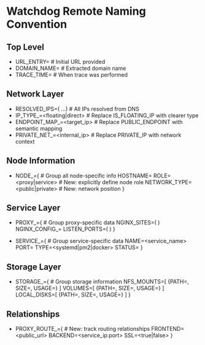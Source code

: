 # Watchdog Remote Naming Convention

## Top Level
- URL_ENTRY=<url>                    # Initial URL provided
- DOMAIN_NAME=<domain>               # Extracted domain name
- TRACE_TIME=<timestamp>             # When trace was performed

## Network Layer
- RESOLVED_IPS=(<ip1> <ip2>...)      # All IPs resolved from DNS
- IP_TYPE_<ip>=<floating|direct>     # Replace IS_FLOATING_IP with clearer type
- ENDPOINT_MAP_<ip>=<target_ip>      # Replace PUBLIC_ENDPOINT with semantic mapping
- PRIVATE_NET_<ip>=<internal_ip>     # Replace PRIVATE_IP with network context

## Node Information
- NODE_<ip>={                        # Group all node-specific info
    HOSTNAME=<hostname>
    ROLE=<proxy|service>             # New: explicitly define node role
    NETWORK_TYPE=<public|private>    # New: network position
}

## Service Layer
- PROXY_<ip>={                       # Group proxy-specific data
    NGINX_SITES=(<site1> <site2>)
    NGINX_CONFIG_<site>=<config>
    LISTEN_PORTS=(<port1> <port2>)
}

- SERVICE_<ip>={                     # Group service-specific data
    NAME=<service_name>
    PORT=<port>
    TYPE=<systemd|pm2|docker>
    STATUS=<status>
}

## Storage Layer
- STORAGE_<ip>={                     # Group storage information
    NFS_MOUNTS=[
        {PATH=<path>, SIZE=<size>, USAGE=<percent>}
    ]
    VOLUMES=[
        {PATH=<path>, SIZE=<size>, USAGE=<percent>}
    ]
    LOCAL_DISKS=[
        {PATH=<path>, SIZE=<size>, USAGE=<percent>}
    ]
}

## Relationships
- PROXY_ROUTE_<ip>={                 # New: track routing relationships
    FRONTEND=<public_url>
    BACKEND=<service_ip:port>
    SSL=<true|false>
}
